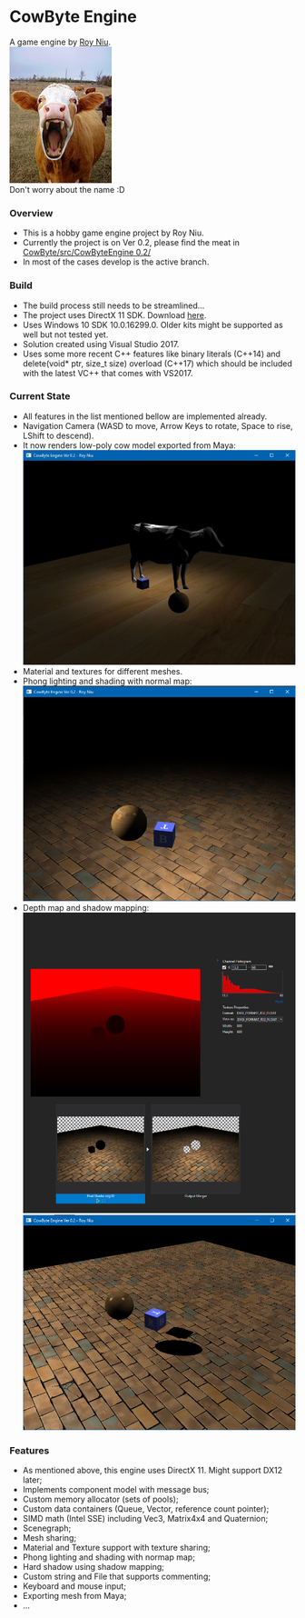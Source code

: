 # CowByte Engine
A game engine by [Roy Niu](mailto:yanqi.roy.niu@gmail.com).  
![Cow Bite](https://github.com/yanqiniu/CowByte/blob/master/assets/other/cover.jpg)  
Don't worry about the name :D


### Overview
- This is a hobby game engine project by Roy Niu.
- Currently the project is on Ver 0.2, please find the meat in [CowByte/src/CowByteEngine 0.2/](https://github.com/yanqiniu/CowByte/tree/develop/src/CowByteEngine%200.2) 
- In most of the cases develop is the active branch.


### Build
 - The build process still needs to be streamlined...
 - The project uses DirectX 11 SDK. Download [here](https://www.microsoft.com/en-us/download/details.aspx?id=6812).
 - Uses Windows 10 SDK 10.0.16299.0. Older kits might be supported as well but not tested yet.
 - Solution created using Visual Studio 2017.
 - Uses some more recent C++ features like binary literals (C++14) and delete(void* ptr, size_t size) overload (C++17) which should be included with the latest VC++ that comes with VS2017.

### Current State
 - All features in the list mentioned bellow are implemented already.
 - Navigation Camera (WASD to move, Arrow Keys to rotate, Space to rise, LShift to descend).
 - It now renders low-poly cow model exported from Maya:
![Screenshot](https://github.com/yanqiniu/CowByte/blob/master/assets/other/screenshot_3_29_2018.jpg)
 - Material and textures for different meshes.
 - Phong lighting and shading with normal map:
![Screenshot](https://github.com/yanqiniu/CowByte/blob/master/assets/other/screenshot_3_31_2018.PNG)
 - Depth map and shadow mapping:
![Screenshot](https://github.com/yanqiniu/CowByte/blob/master/assets/other/screenshot_4_9_2018.PNG)
![Screenshot](https://github.com/yanqiniu/CowByte/blob/master/assets/other/screenshot_4_9_2018_1.PNG)


### Features
 - As mentioned above, this engine uses DirectX 11. Might support DX12 later;
 - Implements component model with message bus;
 - Custom memory allocator (sets of pools);
 - Custom data containers (Queue, Vector, reference count pointer);
 - SIMD math (Intel SSE) including Vec3, Matrix4x4 and Quaternion;
 - Scenegraph;
 - Mesh sharing;
 - Material and Texture support with texture sharing;
 - Phong lighting and shading with normap map;
 - Hard shadow using shadow mapping;
 - Custom string and File that supports commenting;
 - Keyboard and mouse input;
 - Exporting mesh from Maya;
 - ...
